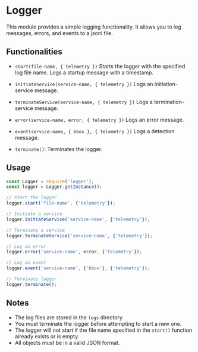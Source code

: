 # Logger

This module provides a simple logging functionality. It allows you to log messages, errors, and events to a jsonl file.

## Functionalities

- `start(file-name, { telemetry })` Starts the logger with the specified log file name. Logs a startup message with a timestamp.

- `initiateService(service-name, { telemetry })` Logs an initiation-service message.

- `terminateService(service-name, { telemetry })` Logs a termination-service message.

- `error(service-name, error, { telemetry })` Logs an error message.

- `event(service-name, { bbox }, { telemetry })` Logs a detection message.

- `terminate()`: Terminates the logger.


## Usage

```javascript
const Logger = require('logger');
const logger = Logger.getInstance();

// Start the logger
logger.start('file-name', {'telemetry'});

// Initiate a service
logger.initiateService('service-name', {'telemetry'});

// Terminate a service
logger.terminateService('service-name', {'telemetry'});

// Log an error
logger.error('service-name', error, {'telemetry'});

// Log an event
logger.event('service-name', {'bbox'}, {'telemetry'});

// Terminate logger
logger.terminate();
```

## Notes

- The log files are stored in the `logs` directory.
- You must terminate the logger before attempting to start a new one.
- The logger will not start if the file name specified in the `start()` function already exists or is empty.
- All objects must be in a valid JSON format.